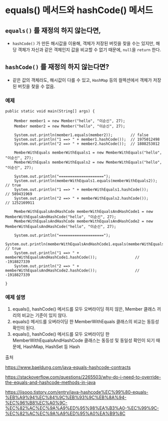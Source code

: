 
# equals() 메서드와 hashCode() 메서드

## `equals()` 를 재정의 하지 않는다면,
  - `hashCode()` 가 만든 해시값을 이용해, 객체가 저장된 버킷을 찾을 수는 있지만, 해당 객체가 자신과 같은 객체인지 값을 비교할 수 없기 때문에, `null`을 `return` 한다.

## `hashCode()` 를 재정의 하지 않는다면?
  - 같은 값의 객체라도, 해시값이 다를 수 있고, `HashMap` 등의 컬렉션에서 객체가 저장된 버킷을 찾을 수 없음.

### 예제
```
public static void main(String[] args) {

    Member member1 = new Member("hello", "이순신", 27);
    Member member2 = new Member("hello", "이순신", 27);

    System.out.println(member1.equals(member2));        // false
    System.out.println("1 ==> " + member1.hashCode());  // 1975012498
    System.out.println("2 ==> " + member2.hashCode());  // 1808253012

    MemberWithEquals memberWithEquals1 = new MemberWithEquals("hello", "이순신", 27);
    MemberWithEquals memberWithEquals2 = new MemberWithEquals("hello", "이순신", 27);

    System.out.println("====================");
    System.out.println(memberWithEquals1.equals(memberWithEquals2)); // true
    System.out.println("1 ==> " + memberWithEquals1.hashCode());     // 589431969
    System.out.println("2 ==> " + memberWithEquals2.hashCode());     // 1252169911

    MemberWithEqualsAndHashCode memberWithEqualsAndHashCode1 = new MemberWithEqualsAndHashCode("hello", "이순신", 27);
    MemberWithEqualsAndHashCode memberWithEqualsAndHashCode2 = new MemberWithEqualsAndHashCode("hello", "이순신", 27);

    System.out.println("====================");
    System.out.println(memberWithEqualsAndHashCode1.equals(memberWithEqualsAndHashCode2));  // true
    System.out.println("1 ==> " + memberWithEqualsAndHashCode1.hashCode());                 // -1918827339
    System.out.println("2 ==> " + memberWithEqualsAndHashCode2.hashCode());                 // -1918827339

}
```

### 예제 설명
1. equals(), hashCode() 메서드를 모두 오버라이딩 하지 않은, Member 클래스 끼리의 비교는 기준이 있지 않다.
2. equals() 메서드를 오버라이딩 한 MemberWithEquals 클래스의 비교는 동등성 확인이 된다.
3. equals(), hashCode() 메서드를 모두 오버라이딩 한 MemberWithEqualsAndHashCode 클래스는 동등성 및 동일성 확인이 되기 때문에, HashMap, HashSet 등 Hash


출처

https://www.baeldung.com/java-equals-hashcode-contracts

https://stackoverflow.com/questions/2265503/why-do-i-need-to-override-the-equals-and-hashcode-methods-in-java

https://jisooo.tistory.com/entry/java-hashcode%EC%99%80-equals-%EB%A9%94%EC%84%9C%EB%93%9C%EB%8A%94-%EC%96%B8%EC%A0%9C-%EC%82%AC%EC%9A%A9%ED%95%98%EA%B3%A0-%EC%99%9C-%EC%82%AC%EC%9A%A9%ED%95%A0%EA%B9%8C